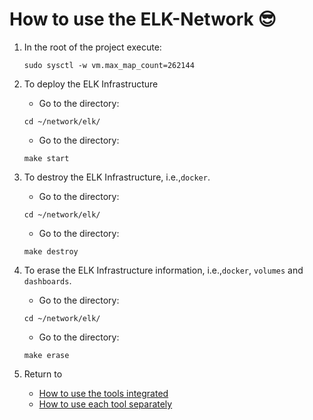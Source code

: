 # How to use the ELK-Network 😎

1. In the root of the project execute:
    ```
    sudo sysctl -w vm.max_map_count=262144
    ```
2. To deploy the ELK Infrastructure 
    *   Go to the directory:
    ```
    cd ~/network/elk/
    ```
    *   Go to the directory:
    ```
    make start
    ```

3. To destroy the ELK Infrastructure, i.e.,`docker`.
    *   Go to the directory:
    ```
    cd ~/network/elk/
    ```
    *   Go to the directory:
    ```
    make destroy
    ```

3. To erase the ELK Infrastructure information, i.e.,`docker`, `volumes` and `dashboards`.
    *   Go to the directory:
    ```
    cd ~/network/elk/
    ```
    *   Go to the directory:
    ```
    make erase
    ```

4. Return to
    - [How to use the tools integrated](https://github.com/sfl0r3nz05/NLP-DLT/tree/sentencelvl#how-to-use-the-tools-integrated-)
    - [How to use each tool separately](https://github.com/sfl0r3nz05/NLP-DLT/tree/sentencelvl#how-to-use-each-tool-separately-)